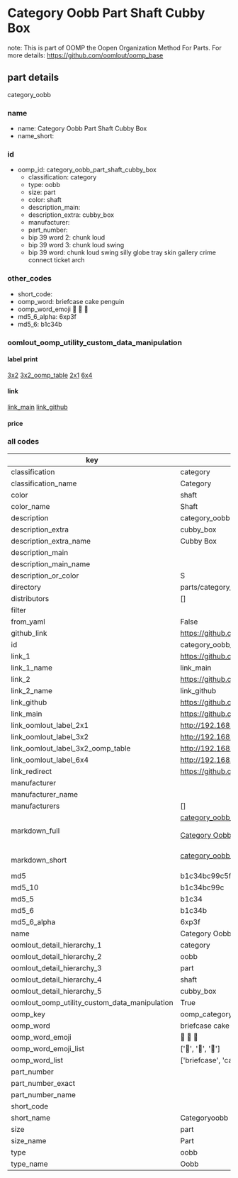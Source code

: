 # Category Oobb Part Shaft Cubby Box  

note: This is part of OOMP the Oopen Organization Method For Parts. For more details: https://github.com/oomlout/oomp_base

##  part details
  



category_oobb



### name
* name: Category Oobb Part Shaft Cubby Box
* name_short: 
### id
* oomp_id: category_oobb_part_shaft_cubby_box
  * classification: category
  * type: oobb
  * size: part
  * color: shaft
  * description_main: 
  * description_extra: cubby_box
  * manufacturer: 
  * part_number: 
  * bip 39 word 2: chunk loud
  * bip 39 word 3: chunk loud swing
  * bip 39 word: chunk loud swing silly globe tray skin gallery crime connect ticket arch

### other_codes
* short_code: 
* oomp_word: briefcase cake penguin
* oomp_word_emoji :briefcase: :cake: :penguin:
* md5_6_alpha: 6xp3f
* md5_6: b1c34b






### oomlout_oomp_utility_custom_data_manipulation
#### label print
[3x2](http://192.168.1.245:1112/?label=oomp%206xp3f)
[3x2_oomp_table](http://192.168.1.108:1112/?label=oomp%206xp3f)
[2x1](http://192.168.1.242:1112/?label=oomp%206xp3f)
[6x4](http://192.168.1.55:1112/?label=oomp%206xp3f)    

#### link

[link_main](https://github.com/oomlout/oomlout_oomp_version_1_messy/tree/main/parts/category_oobb_part_shaft_cubby_box) [link_github](https://github.com/oomlout/oomlout_oomp_version_1_messy/tree/main/parts/category_oobb_part_shaft_cubby_box)                             

#### price







### all codes 
| key | value |  
| --- | --- |  
| classification | category |  
| classification_name | Category |  
| color | shaft |  
| color_name | Shaft |  
| description | category_oobb |  
| description_extra | cubby_box |  
| description_extra_name | Cubby Box |  
| description_main |  |  
| description_main_name |  |  
| description_or_color | S  |  
| directory | parts/category_oobb_part_shaft_cubby_box |  
| distributors | [] |  
| filter |  |  
| from_yaml | False |  
| github_link | https://github.com/oomlout/oomlout_oomp_part_src/tree/main/parts/category_oobb_part_shaft_cubby_box |  
| id | category_oobb_part_shaft_cubby_box |  
| link_1 | https://github.com/oomlout/oomlout_oomp_version_1_messy/tree/main/parts/category_oobb_part_shaft_cubby_box |  
| link_1_name | link_main |  
| link_2 | https://github.com/oomlout/oomlout_oomp_version_1_messy/tree/main/parts/category_oobb_part_shaft_cubby_box |  
| link_2_name | link_github |  
| link_github | https://github.com/oomlout/oomlout_oomp_version_1_messy/tree/main/parts/category_oobb_part_shaft_cubby_box |  
| link_main | https://github.com/oomlout/oomlout_oomp_version_1_messy/tree/main/parts/category_oobb_part_shaft_cubby_box |  
| link_oomlout_label_2x1 | http://192.168.1.242:1112/?label=oomp%206xp3f |  
| link_oomlout_label_3x2 | http://192.168.1.245:1112/?label=oomp%206xp3f |  
| link_oomlout_label_3x2_oomp_table | http://192.168.1.108:1112/?label=oomp%206xp3f |  
| link_oomlout_label_6x4 | http://192.168.1.55:1112/?label=oomp%206xp3f |  
| link_redirect | https://github.com/oomlout/oomlout_oomp_version_1_messy/tree/main/parts/category_oobb_part_shaft_cubby_box |  
| manufacturer |  |  
| manufacturer_name |  |  
| manufacturers | [] |  
| markdown_full | [category_oobb_part_shaft_cubby_box](none)<br>[](none)<br>[Category Oobb Part Shaft Cubby Box](none)<br><br> |  
| markdown_short | [category_oobb_part_shaft_cubby_box](none)<br><br> |  
| md5 | b1c34bc99c5f19539eb1ac8bb8210945 |  
| md5_10 | b1c34bc99c |  
| md5_5 | b1c34 |  
| md5_6 | b1c34b |  
| md5_6_alpha | 6xp3f |  
| name | Category Oobb Part Shaft Cubby Box |  
| oomlout_detail_hierarchy_1 | category |  
| oomlout_detail_hierarchy_2 | oobb |  
| oomlout_detail_hierarchy_3 | part |  
| oomlout_detail_hierarchy_4 | shaft |  
| oomlout_detail_hierarchy_5 | cubby_box |  
| oomlout_oomp_utility_custom_data_manipulation | True |  
| oomp_key | oomp_category_oobb_part_shaft_cubby_box |  
| oomp_word | briefcase cake penguin |  
| oomp_word_emoji | :briefcase: :cake: :penguin: |  
| oomp_word_emoji_list | [':briefcase:', ':cake:', ':penguin:'] |  
| oomp_word_list | ['briefcase', 'cake', 'penguin'] |  
| part_number |  |  
| part_number_exact |  |  
| part_number_name |  |  
| short_code |  |  
| short_name | Categoryoobb |  
| size | part |  
| size_name | Part |  
| type | oobb |  
| type_name | Oobb |  

